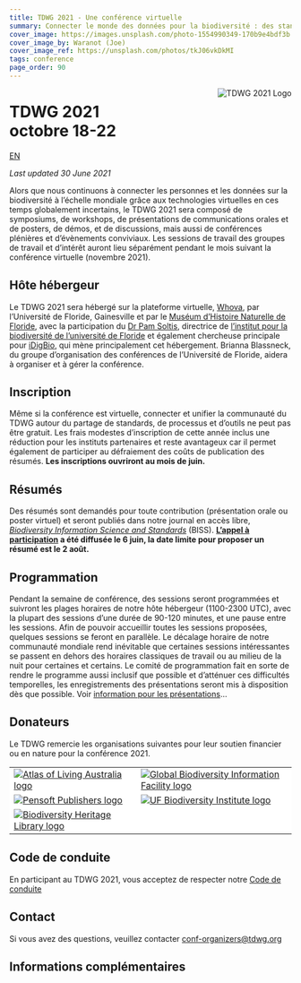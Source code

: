 ```yaml
---
title: TDWG 2021 - Une conférence virtuelle
summary: Connecter le monde des données pour la biodiversité : des standards pour unir les personnes, les processus et les outils
cover_image: https://images.unsplash.com/photo-1554990349-170b9e4bdf3b
cover_image_by: Waranot (Joe)
cover_image_ref: https://unsplash.com/photos/tkJ06vkDkMI
tags: conference
page_order: 90
---
```


<img src="https://static.tdwg.org/conferences/2021/logos/TDWG2021_logo-plant_400w.png" alt="TDWG 2021 Logo" style="float:right;padding-left:10px;padding-bottom:10px">

# TDWG 2021<br />octobre 18-22 

[EN](../)

_Last updated 30 June 2021_

Alors que nous continuons à connecter les personnes et les données sur la biodiversité à l’échelle mondiale grâce aux technologies virtuelles en ces temps globalement incertains, le TDWG 2021 sera composé de symposiums, de workshops, de présentations de communications orales et de posters, de démos, et de discussions, mais aussi de conférences plénières et d’évènements conviviaux. Les sessions de travail des groupes de travail et d’intérêt auront lieu séparément pendant le mois suivant la conférence virtuelle (novembre 2021).

## Hôte hébergeur

Le TDWG 2021 sera hébergé sur la plateforme virtuelle, [Whova](https://whova.com/), par l’Université de Floride, Gainesville et par le [Muséum d’Histoire Naturelle de Floride](https://www.floridamuseum.ufl.edu/), avec la participation du [Dr Pam Soltis](https://www.floridamuseum.ufl.edu/soltis-lab/), directrice de [l’institut pour la biodiversité de l’université de Floride](https://biodiversity.research.ufl.edu/) et également chercheuse principale pour [iDigBio](https://www.idigbio.org/), qui mène principalement cet hébergement. Brianna Blassneck, du groupe d’organisation des conférences de l’Université de Floride, aidera à organiser et à gérer la conférence.

## Inscription

Même si la conférence est virtuelle, connecter et unifier la communauté du TDWG autour du partage de standards, de processus et d’outils ne peut pas être gratuit. Les frais modestes d’inscription de cette année inclus une réduction pour les instituts partenaires et reste avantageux car il permet également de participer au défraiement des coûts de publication des résumés. **Les inscriptions ouvriront au mois de juin.**

## Résumés

Des résumés sont demandés pour toute contribution (présentation orale ou poster virtuel) et seront publiés dans notre journal en accès libre, [_Biodiversity Information Science and Standards_](https://biss.pensoft.net/) (BISS). **[L’appel à participation](https://www.tdwg.org/conferences/2021/fr/appel-a-participation/) a été diffusée le 6 juin, la date limite pour proposer un résumé est le 2 août.**

## Programmation

Pendant la semaine de conférence, des sessions seront programmées et suivront les plages horaires de notre hôte hébergeur (1100-2300 UTC), avec la plupart des sessions d’une durée de 90-120 minutes, et une pause entre les sessions. Afin de pouvoir accueillir toutes les sessions proposées, quelques sessions se feront en parallèle. Le décalage horaire de notre communauté mondiale rend inévitable que certaines sessions intéressantes se passent en dehors des horaires classiques de travail ou au milieu de la nuit pour certaines et certains. Le comité de programmation fait en sorte de rendre le programme aussi inclusif que possible et d’atténuer ces difficultés temporelles, les enregistrements des présentations seront mis à disposition dès que possible. Voir [information pour les présentations](https://www.tdwg.org/conferences/2021/fr/info-pour-les-presentations/)…

## Donateurs

Le TDWG remercie les organisations suivantes pour leur soutien financier ou en nature pour la conférence 2021. 

<table border="0">
<tbody>
<tr>
<td style="background-color: #FFFFFF; vertical-align: middle;">
    <a href="https://ala.org.au">
      <img src="https://static.tdwg.org/sponsors/ala-logo-stacked-rgb-600.png" alt="Atlas of Living Australia logo" width="" height="" />
    </a>
  </td>
<td style="background-color: #FFFFFF; vertical-align: middle;">
  <a href="https://gbif.org">
    <img src="https://static.tdwg.org/sponsors/gbif-2015.png" alt="Global Biodiversity Information Facility logo" width="" height="" />
  </a>
</td>
  </tr>
<tr>
  <td style="background-color: #FFFFFF; vertical-align: middle;">
    <a href="https://pensoft.net">
    <img src="https://static.tdwg.org/sponsors/pensoft-logo.png" alt="Pensoft Publishers logo" width="" height="" />
    </a>
  </td>
  <td style="background-color: #FFFFFF; vertical-align: middle;">
    <a href="https://biodiversity.research.ufl.edu/">
    <img src="https://static.tdwg.org/sponsors/uf-biodiversity-institute.png" alt="UF Biodiversity Institute logo" width="" height="" />
    </a>
  </td>
</tr>
    <tr>
  <td style="background-color: #FFFFFF; vertical-align: middle;">
    <a href="https://biodiversitylibrary.org">
    <img src="https://static.tdwg.org/sponsors/bhl-combined-1024x329.png" alt="Biodiversity Heritage Library logo" width="" height="" />
    </a>
  </td>
  <td style="background-color: #FFFFFF; vertical-align: middle;">
    &nbsp;
  </td>
</tr>
</tbody>
</table>

## Code de conduite

En participant au TDWG 2021, vous acceptez de respecter notre [Code de conduite](https://www.tdwg.org/about/code-of-conduct/)

## Contact

Si vous avez des questions, veuillez contacter [conf-organizers@tdwg.org](mailto:conf-organizers@tdwg.org)

## Informations complémentaires


